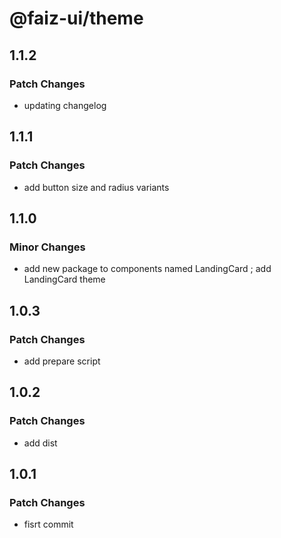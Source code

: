 # @faiz-ui/theme

## 1.1.2

### Patch Changes

- updating changelog

## 1.1.1

### Patch Changes

- add button size and radius variants

## 1.1.0

### Minor Changes

- add new package to components named LandingCard ; add LandingCard theme

## 1.0.3

### Patch Changes

- add prepare script

## 1.0.2

### Patch Changes

- add dist

## 1.0.1

### Patch Changes

- fisrt commit
